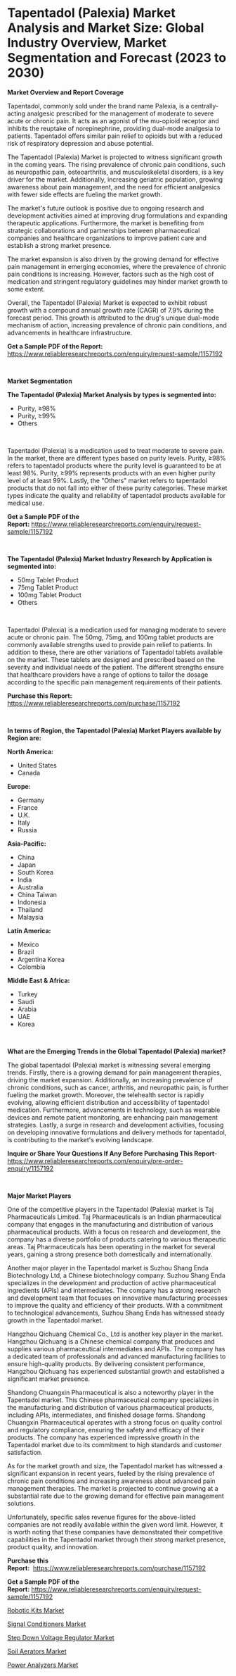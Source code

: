 <p><h1>Tapentadol (Palexia) Market Analysis and Market Size: Global Industry Overview, Market Segmentation and Forecast (2023 to 2030)</h1></p><p><strong>Market Overview and Report Coverage</strong></p>
<p><p>Tapentadol, commonly sold under the brand name Palexia, is a centrally-acting analgesic prescribed for the management of moderate to severe acute or chronic pain. It acts as an agonist of the mu-opioid receptor and inhibits the reuptake of norepinephrine, providing dual-mode analgesia to patients. Tapentadol offers similar pain relief to opioids but with a reduced risk of respiratory depression and abuse potential.</p><p>The Tapentadol (Palexia) Market is projected to witness significant growth in the coming years. The rising prevalence of chronic pain conditions, such as neuropathic pain, osteoarthritis, and musculoskeletal disorders, is a key driver for the market. Additionally, increasing geriatric population, growing awareness about pain management, and the need for efficient analgesics with fewer side effects are fueling the market growth.</p><p>The market's future outlook is positive due to ongoing research and development activities aimed at improving drug formulations and expanding therapeutic applications. Furthermore, the market is benefiting from strategic collaborations and partnerships between pharmaceutical companies and healthcare organizations to improve patient care and establish a strong market presence.</p><p>The market expansion is also driven by the growing demand for effective pain management in emerging economies, where the prevalence of chronic pain conditions is increasing. However, factors such as the high cost of medication and stringent regulatory guidelines may hinder market growth to some extent.</p><p>Overall, the Tapentadol (Palexia) Market is expected to exhibit robust growth with a compound annual growth rate (CAGR) of 7.9% during the forecast period. This growth is attributed to the drug's unique dual-mode mechanism of action, increasing prevalence of chronic pain conditions, and advancements in healthcare infrastructure.</p></p>
<p><strong>Get a Sample PDF of the Report:</strong> <a href="https://www.reliableresearchreports.com/enquiry/request-sample/1157192">https://www.reliableresearchreports.com/enquiry/request-sample/1157192</a></p>
<p>&nbsp;</p>
<p><strong>Market Segmentation</strong></p>
<p><strong>The Tapentadol (Palexia) Market Analysis by types is segmented into:</strong></p>
<p><ul><li>Purity, ≥98%</li><li>Purity, ≥99%</li><li>Others</li></ul></p>
<p>&nbsp;</p>
<p><p>Tapentadol (Palexia) is a medication used to treat moderate to severe pain. In the market, there are different types based on purity levels. Purity, ≥98% refers to tapentadol products where the purity level is guaranteed to be at least 98%. Purity, ≥99% represents products with an even higher purity level of at least 99%. Lastly, the "Others" market refers to tapentadol products that do not fall into either of these purity categories. These market types indicate the quality and reliability of tapentadol products available for medical use.</p></p>
<p><strong>Get a Sample PDF of the Report:</strong>&nbsp;<a href="https://www.reliableresearchreports.com/enquiry/request-sample/1157192">https://www.reliableresearchreports.com/enquiry/request-sample/1157192</a></p>
<p>&nbsp;</p>
<p><strong>The Tapentadol (Palexia) Market Industry Research by Application is segmented into:</strong></p>
<p><ul><li>50mg Tablet Product</li><li>75mg Tablet Product</li><li>100mg Tablet Product</li><li>Others</li></ul></p>
<p>&nbsp;</p>
<p><p>Tapentadol (Palexia) is a medication used for managing moderate to severe acute or chronic pain. The 50mg, 75mg, and 100mg tablet products are commonly available strengths used to provide pain relief to patients. In addition to these, there are other variations of Tapentadol tablets available on the market. These tablets are designed and prescribed based on the severity and individual needs of the patient. The different strengths ensure that healthcare providers have a range of options to tailor the dosage according to the specific pain management requirements of their patients.</p></p>
<p><strong>Purchase this Report:</strong>&nbsp; <a href="https://www.reliableresearchreports.com/purchase/1157192">https://www.reliableresearchreports.com/purchase/1157192</a></p>
<p>&nbsp;</p>
<p><strong>In terms of Region, the Tapentadol (Palexia) Market Players available by Region are:</strong></p>
<p>
    <p> <strong> North America: </strong>
        <ul>
            <li>United States</li>
            <li>Canada</li>
        </ul>
        </p> 
    <p> <strong> Europe: </strong>
        <ul>
            <li>Germany</li>
            <li>France</li>
            <li>U.K.</li>
            <li>Italy</li>
            <li>Russia</li>
        </ul>
        </p> 
    <p> <strong> Asia-Pacific: </strong>
        <ul>
            <li>China</li>
            <li>Japan</li>
            <li>South Korea</li>
            <li>India</li>
            <li>Australia</li>
            <li>China Taiwan</li>
            <li>Indonesia</li>
            <li>Thailand</li>
            <li>Malaysia</li>
        </ul>
        </p> 
    <p> <strong> Latin America: </strong>
        <ul>
            <li>Mexico</li>
            <li>Brazil</li>
            <li>Argentina Korea</li>
            <li>Colombia</li>
        </ul>
        </p> 
    <p> <strong> Middle East & Africa: </strong>
        <ul>
            <li>Turkey</li>
            <li>Saudi</li>
            <li>Arabia</li>
            <li>UAE</li>
            <li>Korea</li>
        </ul>
    </p>
    </p>
<p>&nbsp;</p>
<p><strong>What are the Emerging Trends in the Global Tapentadol (Palexia) market?</strong></p>
<p><p>The global tapentadol (Palexia) market is witnessing several emerging trends. Firstly, there is a growing demand for pain management therapies, driving the market expansion. Additionally, an increasing prevalence of chronic conditions, such as cancer, arthritis, and neuropathic pain, is further fueling the market growth. Moreover, the telehealth sector is rapidly evolving, allowing efficient distribution and accessibility of tapentadol medication. Furthermore, advancements in technology, such as wearable devices and remote patient monitoring, are enhancing pain management strategies. Lastly, a surge in research and development activities, focusing on developing innovative formulations and delivery methods for tapentadol, is contributing to the market's evolving landscape.</p></p>
<p><strong>Inquire or Share Your Questions If Any Before Purchasing This Report</strong>- <a href="https://www.reliableresearchreports.com/enquiry/pre-order-enquiry/1157192">https://www.reliableresearchreports.com/enquiry/pre-order-enquiry/1157192</a></p>
<p>&nbsp;</p>
<p><strong>Major Market Players</strong></p>
<p><p>One of the competitive players in the Tapentadol (Palexia) market is Taj Pharmaceuticals Limited. Taj Pharmaceuticals is an Indian pharmaceutical company that engages in the manufacturing and distribution of various pharmaceutical products. With a focus on research and development, the company has a diverse portfolio of products catering to various therapeutic areas. Taj Pharmaceuticals has been operating in the market for several years, gaining a strong presence both domestically and internationally.</p><p>Another major player in the Tapentadol market is Suzhou Shang Enda Biotechnology Ltd, a Chinese biotechnology company. Suzhou Shang Enda specializes in the development and production of active pharmaceutical ingredients (APIs) and intermediates. The company has a strong research and development team that focuses on innovative manufacturing processes to improve the quality and efficiency of their products. With a commitment to technological advancements, Suzhou Shang Enda has witnessed steady growth in the Tapentadol market.</p><p>Hangzhou Qichuang Chemical Co., Ltd is another key player in the market. Hangzhou Qichuang is a Chinese chemical company that produces and supplies various pharmaceutical intermediates and APIs. The company has a dedicated team of professionals and advanced manufacturing facilities to ensure high-quality products. By delivering consistent performance, Hangzhou Qichuang has experienced substantial growth and established a significant market presence.</p><p>Shandong Chuangxin Pharmaceutical is also a noteworthy player in the Tapentadol market. This Chinese pharmaceutical company specializes in the manufacturing and distribution of various pharmaceutical products, including APIs, intermediates, and finished dosage forms. Shandong Chuangxin Pharmaceutical operates with a strong focus on quality control and regulatory compliance, ensuring the safety and efficacy of their products. The company has experienced impressive growth in the Tapentadol market due to its commitment to high standards and customer satisfaction.</p><p>As for the market growth and size, the Tapentadol market has witnessed a significant expansion in recent years, fueled by the rising prevalence of chronic pain conditions and increasing awareness about advanced pain management therapies. The market is projected to continue growing at a substantial rate due to the growing demand for effective pain management solutions.</p><p>Unfortunately, specific sales revenue figures for the above-listed companies are not readily available within the given word limit. However, it is worth noting that these companies have demonstrated their competitive capabilities in the Tapentadol market through their strong market presence, product quality, and innovation.</p></p>
<p><strong>Purchase this Report:</strong>&nbsp;&nbsp;<a href="https://www.reliableresearchreports.com/purchase/1157192">https://www.reliableresearchreports.com/purchase/1157192</a></p>
<p></p>
<p><strong>Get a Sample PDF of the Report:</strong>&nbsp;<a href="https://www.reliableresearchreports.com/enquiry/request-sample/1157192">https://www.reliableresearchreports.com/enquiry/request-sample/1157192</a></p>
<p><p><a href="https://www.linkedin.com/pulse/robotic-kits-market-size-2023-2030-global-industrial-analysis-8xoxe/">Robotic Kits Market</a></p><p><a href="https://www.linkedin.com/pulse/signal-conditioners-market-research-report-unlocks-analysis-rlqke/">Signal Conditioners Market</a></p><p><a href="https://www.linkedin.com/pulse/step-down-voltage-regulator-market-size-2023-2030-global-xqxce/">Step Down Voltage Regulator Market</a></p><p><a href="https://medium.com/@dashawnmoen/soil-aerators-market-size-growth-forecast-2023-2030-0c8a7847c03c">Soil Aerators Market</a></p><p><a href="https://medium.com/@javiermante/power-analyzers-market-size-growth-forecast-2023-2030-80226549ceb2">Power Analyzers Market</a></p></p>